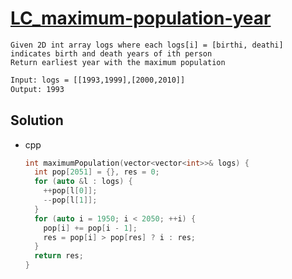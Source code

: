 # [LC_maximum-population-year](https://leetcode.com/problems/maximum-population-year)

```en
Given 2D int array logs where each logs[i] = [birthi, deathi] indicates birth and death years of ith person
Return earliest year with the maximum population
```

```txt
Input: logs = [[1993,1999],[2000,2010]]
Output: 1993
```

## Solution

* cpp

  ```cpp
  int maximumPopulation(vector<vector<int>>& logs) {
    int pop[2051] = {}, res = 0;
    for (auto &l : logs) {
      ++pop[l[0]];
      --pop[l[1]];
    }
    for (auto i = 1950; i < 2050; ++i) {
      pop[i] += pop[i - 1];
      res = pop[i] > pop[res] ? i : res;
    }
    return res;
  }
  ```
